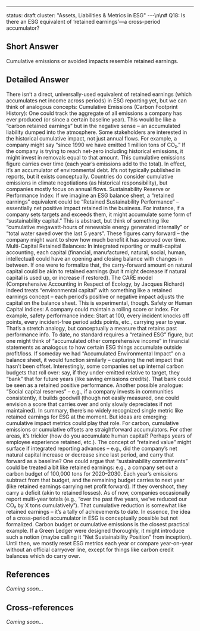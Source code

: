 ---
status: draft
cluster: "Assets, Liabilities & Metrics in ESG"
---\n\n# Q18: Is there an ESG equivalent of ‘retained earnings’—a cross-period accumulator?

## Short Answer

Cumulative emissions or avoided impacts resemble retained earnings.

## Detailed Answer

There isn’t a direct, universally-used equivalent of retained earnings (which accumulates net income across periods) in ESG reporting yet, but we can think of analogous concepts:
Cumulative Emissions (Carbon Footprint History): One could track the aggregate of all emissions a company has ever produced (or since a certain baseline year). This would be like a “carbon retained earnings” but in the negative sense – an accumulated liability dumped into the atmosphere. Some stakeholders are interested in the historical cumulative impact, not just annual flows. For example, a company might say “since 1990 we have emitted 1 million tons of CO₂.” If the company is trying to reach net-zero including historical emissions, it might invest in removals equal to that amount. This cumulative emissions figure carries over time (each year’s emissions add to the total). In effect, it’s an accumulator of environmental debt. It’s not typically published in reports, but it exists conceptually. Countries do consider cumulative emissions in climate negotiations (as historical responsibility), but companies mostly focus on annual flows.
Sustainability Reserve or Performance Index: If we imagine an ESG balance sheet, a “retained earnings” equivalent could be “Retained Sustainability Performance” – essentially net positive impact retained in the business. For instance, if a company sets targets and exceeds them, it might accumulate some form of “sustainability capital.” This is abstract, but think of something like “cumulative megawatt-hours of renewable energy generated internally” or “total water saved over the last 5 years”. These figures carry forward – the company might want to show how much benefit it has accrued over time.
Multi-Capital Retained Balances: In integrated reporting or multi-capital accounting, each capital (financial, manufactured, natural, social, human, intellectual) could have an opening and closing balance with changes in between. If one were to formalize that, the carry-forward amount on natural capital could be akin to retained earnings (but it might decrease if natural capital is used up, or increase if restored). The CARE model (Comprehensive Accounting in Respect of Ecology, by Jacques Richard) indeed treats “environmental capital” with something like a retained earnings concept – each period’s positive or negative impact adjusts the capital on the balance sheet. This is experimental, though.
Safety or Human Capital indices: A company could maintain a rolling score or index. For example, safety performance index: Start at 100, every incident knocks off points, every incident-free period adds points, etc., carrying year to year. That’s a stretch analogy, but conceptually a measure that retains past performance info.
To date, no standard requires a “retained ESG” figure, but one might think of “accumulated other comprehensive income” in financial statements as analogous to how certain ESG things accumulate outside profit/loss. If someday we had “Accumulated Environmental Impact” on a balance sheet, it would function similarly – capturing the net impact that hasn’t been offset.
Interestingly, some companies set up internal carbon budgets that roll over: say, if they under-emitted relative to target, they “bank” that for future years (like saving emissions credits). That bank could be seen as a retained positive performance.
Another possible analogue: “Social capital reserves” – e.g., if a company invests in communities consistently, it builds goodwill (though not easily measured, one could envision a score that carries over and only slowly depreciates if not maintained).
In summary, there’s no widely recognized single metric like retained earnings for ESG at the moment. But ideas are emerging: cumulative impact metrics could play that role. For carbon, cumulative emissions or cumulative offsets are straightforward accumulators. For other areas, it’s trickier (how do you accumulate human capital? Perhaps years of employee experience retained, etc.). The concept of “retained value” might surface if integrated reporting advances – e.g., did the company’s net natural capital increase or decrease since last period, and carry that forward as a baseline?
One could argue that “sustainability commitments” could be treated a bit like retained earnings: e.g., a company set out a carbon budget of 100,000 tons for 2020–2030. Each year’s emissions subtract from that budget, and the remaining budget carries to next year (like retained earnings carrying net profit forward). If they overshoot, they carry a deficit (akin to retained losses).
As of now, companies occasionally report multi-year totals (e.g., “over the past five years, we’ve reduced our CO₂ by X tons cumulatively”). That cumulative reduction is somewhat like retained earnings – it’s a tally of achievements to date.
In essence, the idea of a cross-period accumulator in ESG is conceptually possible but not formalized. Carbon budget or cumulative emissions is the closest practical example. If a Green Ledger were designed thoroughly, it might introduce such a notion (maybe calling it “Net Sustainability Position” from inception). Until then, we mostly reset ESG metrics each year or compare year-on-year without an official carryover line, except for things like carbon credit balances which do carry over.

## References

*Coming soon...*

## Cross-references

*Coming soon...*
